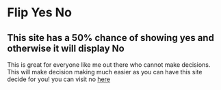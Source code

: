 # Flip Yes No
## This site has a 50% chance of showing yes and otherwise it will display No
This is great for everyone like me out there who cannot make decisions. This will make decision making much easier as you can have this site decide for you!
you can visit no [here](https://flipyesno.netlify.app)
